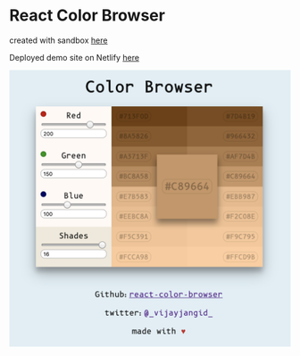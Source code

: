 # React Color Browser

created with sandbox
[here](https://codesandbox.io/s/github/vijayjangid/react-color-browser)

Deployed demo site on Netlify [here](https://csb-epz4m.netlify.com/)

![screenshot](/public/screenshot.png?raw=true "Screenshot")
